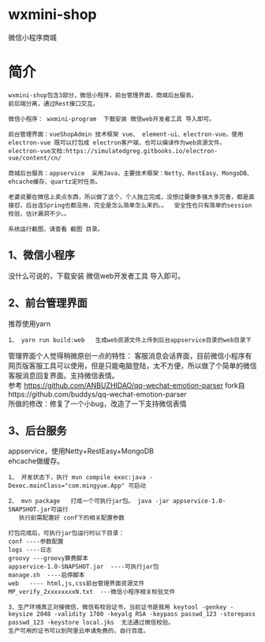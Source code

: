 # wxmini-shop
微信小程序商城

# 简介
    wxmini-shop包含3部分，微信小程序，前台管理界面，商城后台服务。
    前后端分离，通过Rest接口交互。

    微信小程序： wxmini-program  下载安装 微信web开发者工具 导入即可。

    前台管理界面：vueShopAdmin 技术框架 vue、 element-ui、electron-vue。使用 electron-vue 既可以打包成 electron客户端，也可以编译作为web资源文件。
    electron-vue文档:https://simulatedgreg.gitbooks.io/electron-vue/content/cn/ 

    商城后台服务：appservice  采用Java，主要技术框架：Netty、RestEasy、MongoDB、ehcache缓存、quartz定时任务。

    老婆说要在微信上卖点东西，所以做了这个，个人独立完成，没想过要做多强大多完善，都是直接怼，后台连Spring也都没用，完全是怎么简单怎么来的。。  安全性也只有简单的session校验，估计漏洞不少。。   

    系统运行截图，请查看 截图 目录。

## 1、微信小程序
没什么可说的，下载安装 微信web开发者工具 导入即可。


## 2、前台管理界面

推荐使用yarn
```
1、 yarn run build:web   生成web资源文件上传到后台appservice目录的web目录下 

```

管理界面个人觉得稍微原创一点的特性：
客服消息会话界面，目前微信小程序有网页版客服工具可以使用，但是只能电脑登陆，太不方便，所以做了个简单的微信客服消息回复界面。支持微信表情。  
参考 https://github.com/ANBUZHIDAO/qq-wechat-emotion-parser  fork自https://github.com/buddys/qq-wechat-emotion-parser  
所做的修改：修复了一个小bug，改造了一下支持微信表情


## 3、后台服务
appservice，使用Netty+RestEasy+MongoDB  
ehcache做缓存。  

```
1、 开发状态下，执行 mvn compile exec:java -Dexec.mainClass="com.mingyue.App" 可启动 

2、 mvn package   打成一个可执行jar包。 java -jar appservice-1.0-SNAPSHOT.jar可运行  
   执行前需配置好 conf下的相关配置参数

打包完成后，可执行jar包运行时以下目录：
conf ----参数配置
logs ----日志
groovy ---groovy算费脚本
appservice-1.0-SNAPSHOT.jar  ----可执行jar包
manage.sh  ----启停脚本
web   ---- html,js,css前台管理界面资源文件
MP_verify_2xxxxxxxxN.txt  ---微信小程序相关校验文件

3、生产环境真正对接微信，微信有校验证书，当前证书是我用 keytool -genkey -keysize 2048 -validity 1700 -keyalg RSA -keypass passwd_123 -storepass passwd_123 -keystore local.jks  无法通过微信校验。  
生产可用的证书可以到阿里云申请免费的，自行百度。
```
